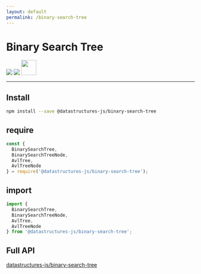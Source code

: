 ```yaml
---
layout: default
permalink: /binary-search-tree
---
```


# Binary Search Tree

<div class="ds-badges">
  <img src="https://img.shields.io/npm/v/@datastructures-js/binary-search-tree.svg"/>
  <img src="https://img.shields.io/npm/dm/@datastructures-js/binary-search-tree.svg"/>
  <img src="https://user-images.githubusercontent.com/6517308/121813242-859a9700-cc6b-11eb-99c0-49e5bb63005b.jpg" width="40">
</div>
<hr />

## Install
```sh
npm install --save @datastructures-js/binary-search-tree
```

## require
```js
const {
  BinarySearchTree,
  BinarySearchTreeNode,
  AvlTree,
  AvlTreeNode
} = require('@datastructures-js/binary-search-tree');
```

## import
```js
import {
  BinarySearchTree,
  BinarySearchTreeNode,
  AvlTree,
  AvlTreeNode
} from '@datastructures-js/binary-search-tree';
```

## Full API
<a href="https://github.com/datastructures-js/binary-search-tree#datastructures-jsbinary-search-tree">datastructures-js/binary-search-tree</a>
<br /><br />

